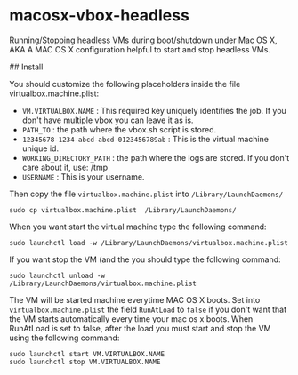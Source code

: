 macosx-vbox-headless
====================

Running/Stopping headless VMs during boot/shutdown under Mac OS X,
AKA A MAC OS X configuration helpful to start and stop headless VMs.

## Install

You should customize the following placeholders inside the file virtualbox.machine.plist:

- `VM.VIRTUALBOX.NAME` : This required key uniquely identifies the job. If you don't have multiple vbox you can leave it as is.
- `PATH_TO` : the path where the vbox.sh script is stored.
- `12345678-1234-abcd-abcd-0123456789ab` : This is the virtual machine unique id.
- `WORKING_DIRECTORY_PATH` : the path where the logs are stored. If you don't care about it, use: /tmp
- `USERNAME` : This is your username.

Then copy the file `virtualbox.machine.plist` into `/Library/LaunchDaemons/`

    sudo cp virtualbox.machine.plist  /Library/LaunchDaemons/

When you want start the virtual machine type the following command:

    sudo launchctl load -w /Library/LaunchDaemons/virtualbox.machine.plist

If you want stop the VM (and the  you should type the following command:

    sudo launchctl unload -w /Library/LaunchDaemons/virtualbox.machine.plist

The VM will be started machine everytime MAC OS X boots.
Set into `virtualbox.machine.plist` the field `RunAtLoad` to `false` if you don't want that the VM starts automatically every time your mac os x boots.
When RunAtLoad is set to false, after the load you must start and stop the VM using the following command:

    sudo launchctl start VM.VIRTUALBOX.NAME
    sudo launchctl stop VM.VIRTUALBOX.NAME
